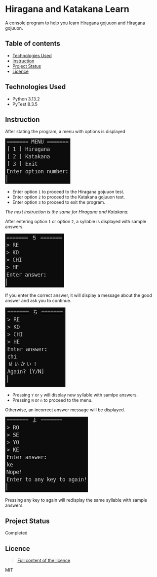 # Hiragana and Katakana Learn

A console program to help you learn [Hiragana](https://en.wikipedia.org/wiki/Hiragana "Article about Hiragana") gojuuon
and [Hiragana](https://en.wikipedia.org/wiki/Katakana "Article about Katakana") gojuuon.

## Table of contents

* [Technologies Used](#technologies-used)
* [Instruction](#instruction)
* [Project Status](#project-status)
* [Licence](#licence)

## Technologies Used

- Python 3.13.2
- PyTest 8.3.5

## Instruction

After stating the program, a menu with options is displayed

![menu](Images/Menu.png)

- Enter option `1` to proceed to the Hiragana gojuuon test.
- Enter option `2` to proceed to the Katakana gojuuon test.
- Enter option `3` to proceed to exit the program.

*The next instruction is the same for Hiragana and Katakana.*

After entering option `1` or option `2`, a syllable is displayed with sample answers.

![katakana_answer](Images/Katakana_ask.png)

If you enter the correct answer, it will display a message about the good answer and ask you to continue.

![good_answer](Images/Good_answer.png)

- Pressing `Y` or `y` will display new syllable with samlpe answers.
- Pressing `N` or `n` to proceed to the menu.

Otherwise, an incorrect answer message will be displayed.

![incorrect_answer](Images/Incorrect_answer.png)

Pressing any key to again will redisplay the same syllable with sample answers.

## Project Status

Completed

## Licence

> [Full content of the licence](LICENCE).

MIT
